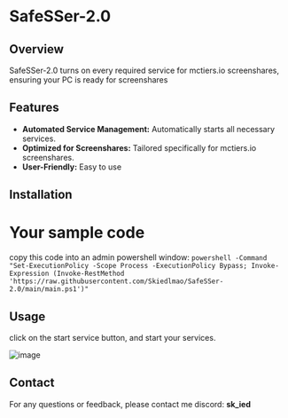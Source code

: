 # SafeSSer-2.0

## Overview
SafeSSer-2.0 turns on every required service for mctiers.io screenshares, ensuring your PC is ready for screenshares

## Features
- **Automated Service Management:** Automatically starts all necessary services.
- **Optimized for Screenshares:** Tailored specifically for mctiers.io screenshares.
- **User-Friendly:** Easy to use 

## Installation
# Your sample code

copy this code into an admin powershell window:
 ```powershell -Command "Set-ExecutionPolicy -Scope Process -ExecutionPolicy Bypass; Invoke-Expression (Invoke-RestMethod 'https://raw.githubusercontent.com/Skiedlmao/SafeSSer-2.0/main/main.ps1')" ```


## Usage
click on the start service button, and start your services.

![image](https://github.com/user-attachments/assets/20cddde2-23e0-4c91-8956-f5ff7e46cac2)


## Contact
For any questions or feedback, please contact me discord: **sk_ied**
